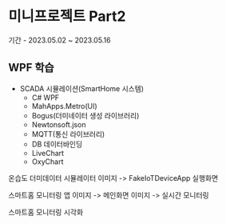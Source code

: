 # 미니프로젝트 Part2
기간 - 2023.05.02 ~ 2023.05.16

## WPF 학습
- SCADA 시뮬레이션(SmartHome 시스템)
  - C# WPF
  - MahApps.Metro(UI)
  - Bogus(더미네이터 생성 라이브러리)
  - Newtonsoft.json
  - MQTT(통신 라이브러리)
  - DB 데이터바인딩
  - LiveChart
  - OxyChart

온습도 더미데이터 시뮬레이터
이미지 -> FakeIoTDeviceApp 실행화면

스마트홈 모니터링 앱
이미지 -> 메인화면
이미지 -> 실시간 모니터링

스마트홈 모니터링 시각화
